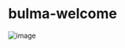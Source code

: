 # bulma-welcome

![image](https://user-images.githubusercontent.com/32485694/64070826-d0fdd400-cc95-11e9-9711-8c44eedc525b.png)
